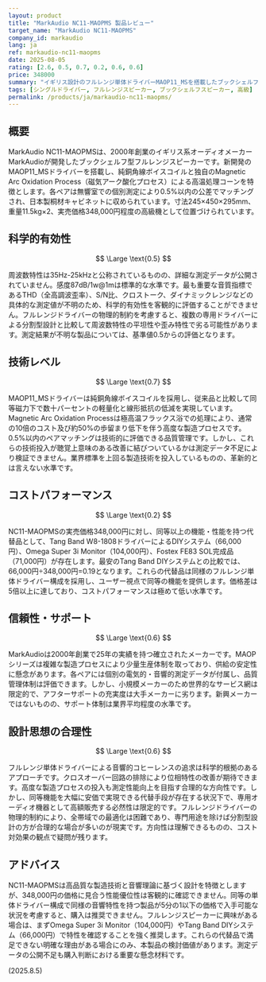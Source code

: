 ```yaml
---
layout: product
title: "MarkAudio NC11-MAOPMS 製品レビュー"
target_name: "MarkAudio NC11-MAOPMS"
company_id: markaudio
lang: ja
ref: markaudio-nc11-maopms
date: 2025-08-05
rating: [2.6, 0.5, 0.7, 0.2, 0.6, 0.6]
price: 348000
summary: "イギリス設計のフルレンジ単体ドライバーMAOP11_MSを搭載したブックシェルフスピーカー。極めて高価格ながら測定性能面での優位性は限定的で、同等機能を大幅に安価で実現できる代替品が存在する。"
tags: [シングルドライバー, フルレンジスピーカー, ブックシェルフスピーカー, 高級]
permalink: /products/ja/markaudio-nc11-maopms/
---
```

## 概要

MarkAudio NC11-MAOPMSは、2000年創業のイギリス系オーディオメーカーMarkAudioが開発したブックシェルフ型フルレンジスピーカーです。新開発のMAOP11_MSドライバーを搭載し、純銅角線ボイスコイルと独自のMagnetic Arc Oxidation Process（磁気アーク酸化プロセス）による高温処理コーンを特徴とします。各ペアは無響室での個別測定により0.5%以内の公差でマッチングされ、日本製桐材キャビネットに収められています。寸法245×450×295mm、重量11.5kg×2、実売価格348,000円程度の高級機として位置づけられています。

## 科学的有効性

$$ \Large \text{0.5} $$

周波数特性は35Hz-25kHzと公称されているものの、詳細な測定データが公開されていません。感度87dB/1w@1mは標準的な水準です。最も重要な音質指標であるTHD（全高調波歪率）、S/N比、クロストーク、ダイナミックレンジなどの具体的な測定値が不明のため、科学的有効性を客観的に評価することができません。フルレンジドライバーの物理的制約を考慮すると、複数の専用ドライバーによる分割型設計と比較して周波数特性の平坦性や歪み特性で劣る可能性があります。測定結果が不明な製品については、基準値0.5からの評価となります。

## 技術レベル

$$ \Large \text{0.7} $$

MAOP11_MSドライバーは純銅角線ボイスコイルを採用し、従来品と比較して同等磁力下で数十パーセントの軽量化と線形抵抗の低減を実現しています。Magnetic Arc Oxidation Processは極高温フラックス浴での処理により、通常の10倍のコスト及び約50%の歩留まり低下を伴う高度な製造プロセスです。0.5%以内のペアマッチングは技術的に評価できる品質管理です。しかし、これらの技術投入が聴覚上意味のある改善に結びついているかは測定データ不足により検証できません。業界標準を上回る製造技術を投入しているものの、革新的とは言えない水準です。

## コストパフォーマンス

$$ \Large \text{0.2} $$

NC11-MAOPMSの実売価格348,000円に対し、同等以上の機能・性能を持つ代替品として、Tang Band W8-1808ドライバーによるDIYシステム（66,000円）、Omega Super 3i Monitor（104,000円）、Fostex FE83 SOL完成品（71,000円）が存在します。最安のTang Band DIYシステムとの比較では、66,000円÷348,000円=0.19となります。これらの代替品は同様のフルレンジ単体ドライバー構成を採用し、ユーザー視点で同等の機能を提供します。価格差は5倍以上に達しており、コストパフォーマンスは極めて低い水準です。

## 信頼性・サポート

$$ \Large \text{0.6} $$

MarkAudioは2000年創業で25年の実績を持つ確立されたメーカーです。MAOPシリーズは複雑な製造プロセスにより少量生産体制を取っており、供給の安定性に懸念があります。各ペアには個別の電気的・音響的測定データが付属し、品質管理体制は評価できます。しかし、小規模メーカーのため世界的なサービス網は限定的で、アフターサポートの充実度は大手メーカーに劣ります。新興メーカーではないものの、サポート体制は業界平均程度の水準です。

## 設計思想の合理性

$$ \Large \text{0.6} $$

フルレンジ単体ドライバーによる音響的コヒーレンスの追求は科学的根拠のあるアプローチです。クロスオーバー回路の排除により位相特性の改善が期待できます。高度な製造プロセスの投入も測定性能向上を目指す合理的な方向性です。しかし、同等機能を大幅に安価で実現できる代替手段が存在する状況下で、専用オーディオ機器として高額販売する必然性は限定的です。フルレンジドライバーの物理的制約により、全帯域での最適化は困難であり、専門用途を除けば分割型設計の方が合理的な場合が多いのが現実です。方向性は理解できるものの、コスト対効果の観点で疑問が残ります。

## アドバイス

NC11-MAOPMSは高品質な製造技術と音響理論に基づく設計を特徴としますが、348,000円の価格に見合う性能優位性は客観的に確認できません。同等の単体ドライバー構成で同様の音響特性を持つ製品が5分の1以下の価格で入手可能な状況を考慮すると、購入は推奨できません。フルレンジスピーカーに興味がある場合は、まずOmega Super 3i Monitor（104,000円）やTang Band DIYシステム（66,000円）で特性を確認することを強く推奨します。これらの代替品で満足できない明確な理由がある場合にのみ、本製品の検討価値があります。測定データの公開不足も購入判断における重要な懸念材料です。

(2025.8.5)

